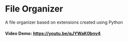 # File Organizer
A file organizer based on extensions created using Python
#### Video Demo: https://youtu.be/qJYWaK0bnv4
